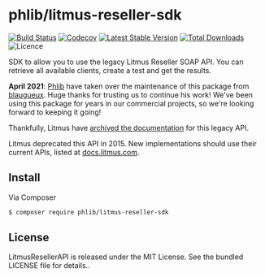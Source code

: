 # phlib/litmus-reseller-sdk

[![Build Status](https://img.shields.io/travis/phlib/litmus-reseller-sdk/master.svg)](https://travis-ci.org/phlib/litmus-reseller-sdk)
[![Codecov](https://img.shields.io/codecov/c/github/phlib/litmus-reseller-sdk.svg)](https://codecov.io/gh/phlib/litmus-reseller-sdk)
[![Latest Stable Version](https://img.shields.io/packagist/v/phlib/litmus-reseller-sdk.svg)](https://packagist.org/packages/phlib/litmus-reseller-sdk)
[![Total Downloads](https://img.shields.io/packagist/dt/phlib/litmus-reseller-sdk.svg)](https://packagist.org/packages/phlib/litmus-reseller-sdk)
![Licence](https://img.shields.io/github/license/phlib/litmus-reseller-sdk.svg)

SDK to allow you to use the legacy Litmus Reseller SOAP API.
You can retrieve all available clients, create a test and get the results.

**April 2021**: [Phlib](https://github.com/phlib) have taken over the
maintenance of this package from [blaugueux](https://github.com/blaugueux).
Huge thanks for trusting us to continue his work! We've been using this
package for years in our commercial projects, so we're looking forward to
keeping it going!

Thankfully, Litmus have
[archived the documentation](https://litmus.github.io/legacy-litmus-api-docs/)
for this legacy API.

Litmus deprecated this API in 2015.
New implementations should use their current APIs, listed at [docs.litmus.com](https://docs.litmus.com).

## Install

Via Composer

```sh
$ composer require phlib/litmus-reseller-sdk
```

## License

LitmusResellerAPI is released under the MIT License. See the bundled LICENSE file for details..
